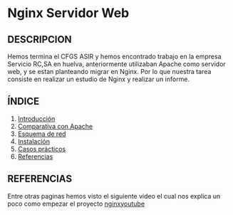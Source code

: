 # Nginx Servidor Web

## DESCRIPCION

Hemos termina el CFGS ASIR y hemos encontrado trabajo en la empresa Servicio RC,SA en huelva, anteriormente utilizaban Apache como servidor web, y se estan planteando migrar en Nginx. Por lo que nuestra tarea consiste en realizar un estudio de Nginx y realizar un informe.


## ÍNDICE
1. [Introducción](https://github.com/josemaa/nginx/blob/main/Introduccion.md)
2. [Comparativa con Apache](https://github.com/josemaa/nginx/blob/main/Comparativa.md)
3. [Esquema de red]()
4. [Instalación]()
5. [Casos prácticos]()
6. [Referencias]()

## REFERENCIAS

Entre otras paginas hemos visto el siguiente video el cual nos explica un poco como empezar el proyecto [nginxyoutube](https://www.youtube.com/watch?v=rfo_7J_0MGw)
